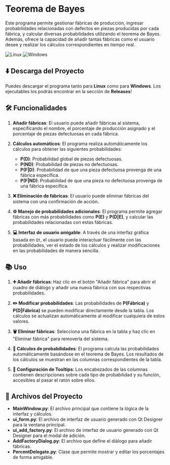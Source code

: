 # Teorema de Bayes

Este programa permite gestionar fábricas de producción, ingresar probabilidades relacionadas con defectos en piezas producidas por cada fábrica, y calcular diversas probabilidades utilizando el teorema de Bayes. Además, ofrece la capacidad de añadir tantas fábricas como el usuario desee y realizar los cálculos correspondientes en tiempo real.

![Linux](https://github.com/user-attachments/assets/a3ba4d76-8f8b-443a-90d7-dd5e5d41916c)
![Windows](https://github.com/user-attachments/assets/bf2ffcf2-4078-446e-a830-f0bce79b4885)

## ⬇️ **Descarga del Proyecto**

Puedes descargar el programa tanto para **Linux** como para **Windows**. Los ejecutables los podrás encontrar en la sección de **Releases**!

## 🛠️ **Funcionalidades**

1. **Añadir fábricas**: El usuario puede añadir fábricas al sistema, especificando el nombre, el porcentaje de producción asignado y el porcentaje de piezas defectuosas en cada fábrica.
   
2. **Cálculos automáticos**: El programa realiza automáticamente los cálculos para obtener las siguientes probabilidades:
   - **P(D)**: Probabilidad global de piezas defectuosas.
   - **P(ND)**: Probabilidad de piezas no defectuosas.
   - **P(F|D)**: Probabilidad de que una pieza defectuosa provenga de una fábrica específica.
   - **P(F|ND)**: Probabilidad de que una pieza no defectuosa provenga de una fábrica específica.

3. **❌ Eliminación de fábricas**: El usuario puede eliminar fábricas del sistema con una confirmación de acción.

4. **⚙️ Manejo de probabilidades adicionales**: El programa permite agregar fábricas con más probabilidades como **P(E)** y **P(D|E)**, y calcular las probabilidades relacionadas con estas fábricas.

5. **💻 Interfaz de usuario amigable**: A través de una interfaz gráfica basada en `Qt`, el usuario puede interactuar fácilmente con las probabilidades, ver el estado de los cálculos y realizar modificaciones en las probabilidades de manera sencilla.

## 📚 **Uso**

1. **➕ Añadir fábricas**: Haz clic en el botón "Añadir fábrica" para abrir el cuadro de diálogo y añadir una nueva fábrica con sus respectivas probabilidades.
   
2. **✏️ Modificar probabilidades**: Las probabilidades de **P(Fábrica)** y **P(D|Fábrica)** se pueden modificar directamente desde la tabla. Los cálculos se actualizan automáticamente al modificar cualquiera de estos valores.

3. **🗑️ Eliminar fábricas**: Selecciona una fábrica en la tabla y haz clic en "Eliminar fábrica" para removerla del sistema.

4. **🔢 Cálculos de probabilidades**: El programa calcula las probabilidades automáticamente basándose en el teorema de Bayes. Los resultados de los cálculos se muestran en las columnas correspondientes de la tabla.

5. **💬 Configuración de Tooltips**: Los encabezados de las columnas contienen descripciones sobre cada tipo de probabilidad y su función, accesibles al pasar el ratón sobre ellos.

## 📂 **Archivos del Proyecto**

- **MainWindow.py**: El archivo principal que contiene la lógica de la interfaz y cálculos.
- **ui_form.py**: El archivo de interfaz de usuario generado con Qt Designer para la ventana principal.
- **ui_add_factory.py**: El archivo de interfaz de usuario generado con Qt Designer para el modal de adición.
- **AddFactoryDialog.py**: El archivo que define el diálogo para añadir fábricas.
- **PercentDelegate.py**: Clase que permite mostrar y editar los porcentajes de forma amigable.

